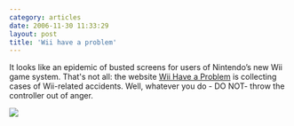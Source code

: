 ```yaml
---
category: articles
date: 2006-11-30 11:33:29
layout: post
title: 'Wii have a problem'
---
```


<p>It looks like an epidemic of busted screens for users of Nintendo’s new Wii game system. That's not all: the website <a href="http://www.wiihaveaproblem.com/">Wii Have a Problem</a> is collecting cases of Wii-related accidents. Well, whatever you do - DO NOT- throw the controller out of anger.</p>

<p><a href="http://www.wiihaveaproblem.com/"><img src="https://cdn.joaobordalo.com/images/static/blog/wiihaveaproblem.jpg"></a></p>
